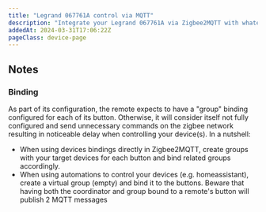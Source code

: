 ```yaml
---
title: "Legrand 067761A control via MQTT"
description: "Integrate your Legrand 067761A via Zigbee2MQTT with whatever smart home infrastructure you are using without the vendor's bridge or gateway."
addedAt: 2024-03-31T17:06:22Z
pageClass: device-page
---
```


<!-- !!!! -->
<!-- ATTENTION: This file is auto-generated through docgen! -->
<!-- You can only edit the "Notes"-Section between the two comment lines "Notes BEGIN" and "Notes END". -->
<!-- Do not use h1 or h2 heading within "## Notes"-Section. -->
<!-- !!!! -->


<!-- Notes BEGIN: You can edit here. Add "## Notes" headline if not already present. -->
## Notes
### Binding
As part of its configuration, the remote expects to have a "group" binding configured for each of its button. Otherwise, it will consider itself not fully configured and send unnecessary commands on the zigbee network resulting in noticeable delay when controlling your device(s).
In a nutshell:
- When using devices bindings directly in Zigbee2MQTT, create groups with your target devices for each button and bind related groups accordingly.
- When using automations to control your devices (e.g. homeassistant), create a virtual group (empty) and bind it to the buttons. Beware that having both the coordinator and group bound to a remote's button will publish 2 MQTT messages
<!-- Notes END: Do not edit below this line -->

